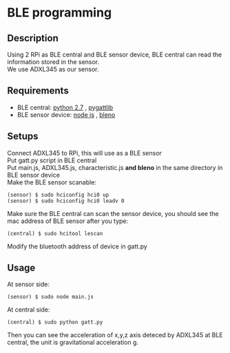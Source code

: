 # BLE programming
## Description
Using 2 RPi as BLE central and BLE sensor device, BLE central can read the information stored in the sensor.</br>
We use ADXL345 as our sensor.
## Requirements
* BLE central: [python 2.7][1] , [pygattlib][2]
* BLE sensor device: [node js][3] , [bleno][4]

[1]:https://www.python.org/
[2]:https://github.com/matthewelse/pygattlib
[3]:https://nodejs.org/en/
[4]:https://github.com/sandeepmistry/bleno

## Setups
Connect ADXL345 to RPi, this will use as a BLE sensor</br>
Put gatt.py script in BLE central</br>
Put main.js, ADXL345.js, characteristic.js **and bleno** in the same directory in BLE sensor device</br>
Make the BLE sensor scanable:

    (sensor) $ sudo hciconfig hci0 up
    (sensor) $ sudo hciconfig hci0 leadv 0
Make sure the BLE central can scan the sensor device, you should see the mac address of BLE sensor after you type:

    (central) $ sudo hcitool lescan
Modify the bluetooth address of device in gatt.py

## Usage
At sensor side:

    (sensor) $ sudo node main.js
    
At central side:

    (central) $ sudo python gatt.py
Then you can see the acceleration of x,y,z axis deteced by ADXL345 at BLE central, the unit is gravitational acceleration g.


 
